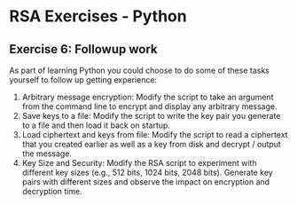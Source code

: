 # RSA Exercises - Python

## Exercise 6: Followup work

As part of learning Python you could choose to do some of these tasks yourself to follow up
getting experience:

1. Arbitrary message encryption: Modify the script to take an argument from the command
   line to encrypt and display any arbitrary message.
2. Save keys to a file: Modify the script to write the key pair you generate to a file
   and then load it back on startup.
3. Load ciphertext and keys from file: Modify the script to read a ciphertext that you
   created earlier as well as a key from disk and decrypt / output the message.
4. Key Size and Security: Modify the RSA script to experiment with different key sizes 
   (e.g., 512 bits, 1024 bits, 2048 bits). Generate key pairs with different sizes and 
   observe the impact on encryption and decryption time.
